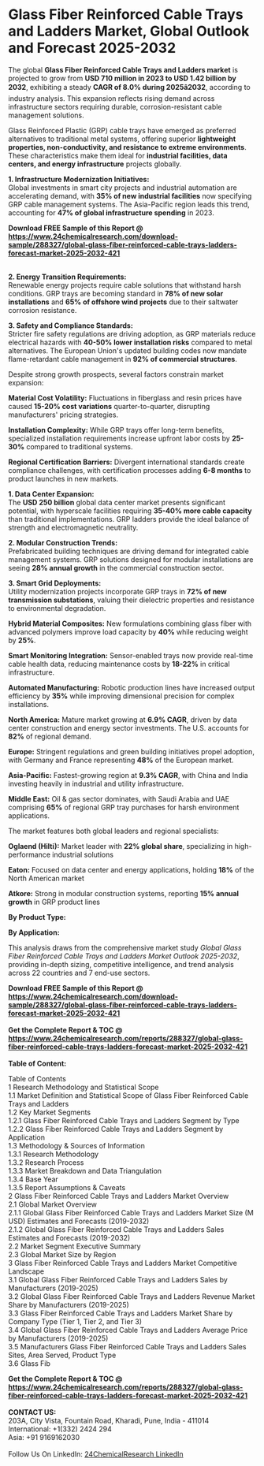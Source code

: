 <h1>Glass Fiber Reinforced Cable Trays and Ladders Market, Global Outlook and Forecast 2025-2032</h1><p>The global <strong>Glass Fiber Reinforced Cable Trays and Ladders market</strong> is projected to grow from <strong>USD 710 million in 2023 to USD 1.42 billion by 2032</strong>, exhibiting a steady <strong>CAGR of 8.0% during 2025â2032</strong>, according to industry analysis. This expansion reflects rising demand across infrastructure sectors requiring durable, corrosion-resistant cable management solutions.</p><p>Glass Reinforced Plastic (GRP) cable trays have emerged as preferred alternatives to traditional metal systems, offering superior <strong>lightweight properties, non-conductivity, and resistance to extreme environments</strong>. These characteristics make them ideal for <strong>industrial facilities, data centers, and energy infrastructure</strong> projects globally.</p><p><strong>1. Infrastructure Modernization Initiatives:</strong><br>
Global investments in smart city projects and industrial automation are accelerating demand, with <strong>35% of new industrial facilities</strong> now specifying GRP cable management systems. The Asia-Pacific region leads this trend, accounting for <strong>47% of global infrastructure spending</strong> in 2023.</p><div><b>Download FREE Sample of this Report @ 
            <a href="https://www.24chemicalresearch.com/download-sample/288327/global-glass-fiber-reinforced-cable-trays-ladders-forecast-market-2025-2032-421">
            https://www.24chemicalresearch.com/download-sample/288327/global-glass-fiber-reinforced-cable-trays-ladders-forecast-market-2025-2032-421</a></b></div><br><p><strong>2. Energy Transition Requirements:</strong><br>
Renewable energy projects require cable solutions that withstand harsh conditions. GRP trays are becoming standard in <strong>78% of new solar installations</strong> and <strong>65% of offshore wind projects</strong> due to their saltwater corrosion resistance.</p><p><strong>3. Safety and Compliance Standards:</strong><br>
Stricter fire safety regulations are driving adoption, as GRP materials reduce electrical hazards with <strong>40-50% lower installation risks</strong> compared to metal alternatives. The European Union's updated building codes now mandate flame-retardant cable management in <strong>92% of commercial structures</strong>.</p><p>Despite strong growth prospects, several factors constrain market expansion:</p><p><strong>Material Cost Volatility:</strong> Fluctuations in fiberglass and resin prices have caused <strong>15-20% cost variations</strong> quarter-to-quarter, disrupting manufacturers' pricing strategies.</p><p><strong>Installation Complexity:</strong> While GRP trays offer long-term benefits, specialized installation requirements increase upfront labor costs by <strong>25-30%</strong> compared to traditional systems.</p><p><strong>Regional Certification Barriers:</strong> Divergent international standards create compliance challenges, with certification processes adding <strong>6-8 months</strong> to product launches in new markets.</p><p><strong>1. Data Center Expansion:</strong><br>
The <strong>USD 250 billion</strong> global data center market presents significant potential, with hyperscale facilities requiring <strong>35-40% more cable capacity</strong> than traditional implementations. GRP ladders provide the ideal balance of strength and electromagnetic neutrality.</p><p><strong>2. Modular Construction Trends:</strong><br>
Prefabricated building techniques are driving demand for integrated cable management systems. GRP solutions designed for modular installations are seeing <strong>28% annual growth</strong> in the commercial construction sector.</p><p><strong>3. Smart Grid Deployments:</strong><br>
Utility modernization projects incorporate GRP trays in <strong>72% of new transmission substations</strong>, valuing their dielectric properties and resistance to environmental degradation.</p><p><strong>Hybrid Material Composites:</strong> New formulations combining glass fiber with advanced polymers improve load capacity by <strong>40%</strong> while reducing weight by <strong>25%</strong>.</p><p><strong>Smart Monitoring Integration:</strong> Sensor-enabled trays now provide real-time cable health data, reducing maintenance costs by <strong>18-22%</strong> in critical infrastructure.</p><p><strong>Automated Manufacturing:</strong> Robotic production lines have increased output efficiency by <strong>35%</strong> while improving dimensional precision for complex installations.</p><p><strong>North America:</strong> Mature market growing at <strong>6.9% CAGR</strong>, driven by data center construction and energy sector investments. The U.S. accounts for <strong>82%</strong> of regional demand.</p><p><strong>Europe:</strong> Stringent regulations and green building initiatives propel adoption, with Germany and France representing <strong>48%</strong> of the European market.</p><p><strong>Asia-Pacific:</strong> Fastest-growing region at <strong>9.3% CAGR</strong>, with China and India investing heavily in industrial and utility infrastructure.</p><p><strong>Middle East:</strong> Oil &amp; gas sector dominates, with Saudi Arabia and UAE comprising <strong>65%</strong> of regional GRP tray purchases for harsh environment applications.</p><p>The market features both global leaders and regional specialists:</p><p><strong>Oglaend (Hilti):</strong> Market leader with <strong>22% global share</strong>, specializing in high-performance industrial solutions</p><p><strong>Eaton:</strong> Focused on data center and energy applications, holding <strong>18%</strong> of the North American market</p><p><strong>Atkore:</strong> Strong in modular construction systems, reporting <strong>15% annual growth</strong> in GRP product lines</p><p><strong>By Product Type:</strong></p><p><strong>By Application:</strong></p><p>This analysis draws from the comprehensive market study <em>Global Glass Fiber Reinforced Cable Trays and Ladders Market Outlook 2025-2032</em>, providing in-depth sizing, competitive intelligence, and trend analysis across 22 countries and 7 end-use sectors.</p><div><b>Download FREE Sample of this Report @ 
            <a href="https://www.24chemicalresearch.com/download-sample/288327/global-glass-fiber-reinforced-cable-trays-ladders-forecast-market-2025-2032-421">
            https://www.24chemicalresearch.com/download-sample/288327/global-glass-fiber-reinforced-cable-trays-ladders-forecast-market-2025-2032-421</a></b></div><br><div><b>Get the Complete Report & TOC @ 
            <a href="https://www.24chemicalresearch.com/reports/288327/global-glass-fiber-reinforced-cable-trays-ladders-forecast-market-2025-2032-421">
            https://www.24chemicalresearch.com/reports/288327/global-glass-fiber-reinforced-cable-trays-ladders-forecast-market-2025-2032-421</a></b></div><br>
            <b>Table of Content:</b><p>Table of Contents<br />
1 Research Methodology and Statistical Scope<br />
1.1 Market Definition and Statistical Scope of Glass Fiber Reinforced Cable Trays and Ladders<br />
1.2 Key Market Segments<br />
1.2.1 Glass Fiber Reinforced Cable Trays and Ladders Segment by Type<br />
1.2.2 Glass Fiber Reinforced Cable Trays and Ladders Segment by Application<br />
1.3 Methodology & Sources of Information<br />
1.3.1 Research Methodology<br />
1.3.2 Research Process<br />
1.3.3 Market Breakdown and Data Triangulation<br />
1.3.4 Base Year<br />
1.3.5 Report Assumptions & Caveats<br />
2 Glass Fiber Reinforced Cable Trays and Ladders Market Overview<br />
2.1 Global Market Overview<br />
2.1.1 Global Glass Fiber Reinforced Cable Trays and Ladders Market Size (M USD) Estimates and Forecasts (2019-2032)<br />
2.1.2 Global Glass Fiber Reinforced Cable Trays and Ladders Sales Estimates and Forecasts (2019-2032)<br />
2.2 Market Segment Executive Summary<br />
2.3 Global Market Size by Region<br />
3 Glass Fiber Reinforced Cable Trays and Ladders Market Competitive Landscape<br />
3.1 Global Glass Fiber Reinforced Cable Trays and Ladders Sales by Manufacturers (2019-2025)<br />
3.2 Global Glass Fiber Reinforced Cable Trays and Ladders Revenue Market Share by Manufacturers (2019-2025)<br />
3.3 Glass Fiber Reinforced Cable Trays and Ladders Market Share by Company Type (Tier 1, Tier 2, and Tier 3)<br />
3.4 Global Glass Fiber Reinforced Cable Trays and Ladders Average Price by Manufacturers (2019-2025)<br />
3.5 Manufacturers Glass Fiber Reinforced Cable Trays and Ladders Sales Sites, Area Served, Product Type<br />
3.6 Glass Fib</p><div><b>Get the Complete Report & TOC @ 
            <a href="https://www.24chemicalresearch.com/reports/288327/global-glass-fiber-reinforced-cable-trays-ladders-forecast-market-2025-2032-421">
            https://www.24chemicalresearch.com/reports/288327/global-glass-fiber-reinforced-cable-trays-ladders-forecast-market-2025-2032-421</a></b></div><br><b>CONTACT US:</b><br>
            203A, City Vista, Fountain Road, Kharadi, Pune, India - 411014<br>
            International: +1(332) 2424 294<br>
            Asia: +91 9169162030 <br><br>
            Follow Us On LinkedIn: <a href="https://www.linkedin.com/company/24chemicalresearch/">24ChemicalResearch LinkedIn</a>